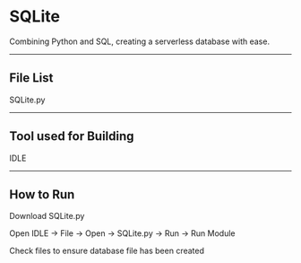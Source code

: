 # SQLite
Combining Python and SQL, creating a serverless database with ease.

---------
File List
---------
SQLite.py

----------------------
Tool used for Building
----------------------
IDLE

----------
How to Run
----------
Download SQLite.py

Open IDLE -> File -> Open -> SQLite.py -> Run -> Run Module

Check files to ensure database file has been created
